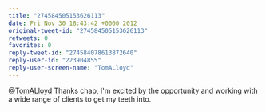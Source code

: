 ```yaml
---
title: "274584505153626113"
date: Fri Nov 30 18:43:42 +0000 2012
original-tweet-id: "274584505153626113"
retweets: 0
favorites: 0
reply-tweet-id: "274584078613872640"
reply-user-id: "223904855"
reply-user-screen-name: "TomALloyd"
---
```

<a href="https://twitter.com/TomALloyd">@TomALloyd</a> Thanks chap, I'm excited by the opportunity and working with a wide range of clients to get my teeth into.
